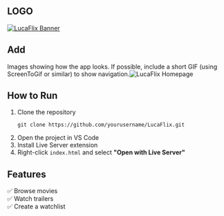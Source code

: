 ## LOGO 
[![LucaFlix Banner](path-to-image.png) ](https://media.discordapp.net/attachments/659913995431575552/1354626508723060807/DALL_E_2025-03-26_22.18.19_-_A_minimalist_and_modern_logo_inspired_by_the_shape_of_an_elvish_leaf._The_design_should_have_organic__flowing_lines_with_a_sleek_and_elegant_outline._-removebg-preview.png?ex=67e5f9bf&is=67e4a83f&hm=6c6bc70a41bb5eafe47cf525dbdf3c3e1fa76198b380fa15d3671ed0cf708bc6&=&format=webp&quality=lossless)

## Add 
Images showing how the app looks. If possible, include a short GIF (using ScreenToGif or similar) to show navigation.![LucaFlix Homepage](path-to-screenshot.png)

## How to Run
1. Clone the repository  
   ```
   git clone https://github.com/yourusername/LucaFlix.git
   ```
2. Open the project in VS Code  
3. Install Live Server extension  
4. Right-click `index.html` and select **"Open with Live Server"** 

## Features  
✅ Browse movies  
✅ Watch trailers  
✅ Create a watchlist  
